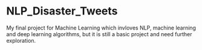 # NLP_Disaster_Tweets
My final project for Machine Learning which invloves NLP, machine learning and deep learning algorithms, but it is still a basic project and need further exploration.
